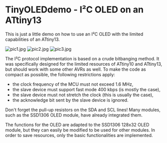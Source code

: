 # TinyOLEDdemo - I²C OLED on an ATtiny13
This is just a little demo on how to use an I²C OLED with the limited capabilities of an ATtiny13.

![pic1.jpg](https://github.com/wagiminator/ATtiny13-TinyOLEDdemo/blob/main/documentation/TinyOLEDdemo_pic1.jpg)
![pic2.jpg](https://github.com/wagiminator/ATtiny13-TinyOLEDdemo/blob/main/documentation/TinyOLEDdemo_pic2.jpg)
![pic3.jpg](https://github.com/wagiminator/ATtiny13-TinyOLEDdemo/blob/main/documentation/TinyOLEDdemo_pic3.jpg)

The I²C protocol implementation is based on a crude bitbanging method. It was specifically designed for the limited resources of ATtiny10 and ATtiny13, but should work with some other AVRs as well. To make the code as compact as possible, the following restrictions apply:
- the clock frequency of the MCU must not exceed 1.6 MHz,
- the slave device must support fast mode 400 kbps (is mostly the case),
- the slave device must not stretch the clock (this is usually the case),
- the acknowledge bit sent by the slave device is ignored.

Don't forget the pull-up resistors on the SDA and SCL lines! Many modules, such as the SSD1306 OLED module, have already integrated them.

The functions for the OLED are adapted to the SSD1306 128x32 OLED module, but they can easily be modified to be used for other modules. In order to save resources, only the basic functionalities are implemented.  
